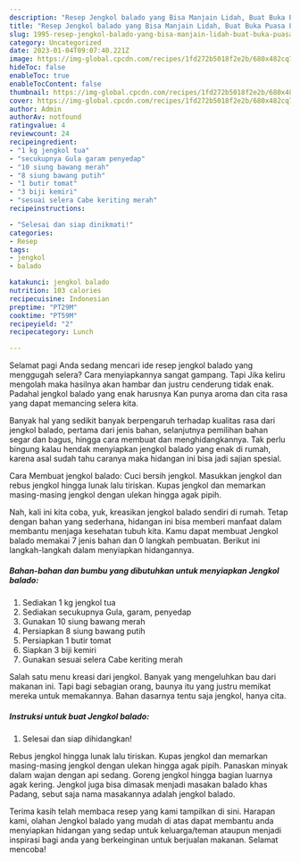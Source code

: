 ```yaml
---
description: "Resep Jengkol balado yang Bisa Manjain Lidah, Buat Buka Puasa Lezat"
title: "Resep Jengkol balado yang Bisa Manjain Lidah, Buat Buka Puasa Lezat"
slug: 1995-resep-jengkol-balado-yang-bisa-manjain-lidah-buat-buka-puasa-lezat
category: Uncategorized
date: 2023-01-04T09:07:40.221Z
image: https://img-global.cpcdn.com/recipes/1fd272b5018f2e2b/680x482cq70/jengkol-balado-foto-resep-utama.jpg
hideToc: false
enableToc: true
enableTocContent: false
thumbnail: https://img-global.cpcdn.com/recipes/1fd272b5018f2e2b/680x482cq70/jengkol-balado-foto-resep-utama.jpg
cover: https://img-global.cpcdn.com/recipes/1fd272b5018f2e2b/680x482cq70/jengkol-balado-foto-resep-utama.jpg
author: Admin
authorAv: notfound
ratingvalue: 4
reviewcount: 24
recipeingredient:
- "1 kg jengkol tua"
- "secukupnya Gula garam penyedap"
- "10 siung bawang merah"
- "8 siung bawang putih"
- "1 butir tomat"
- "3 biji kemiri"
- "sesuai selera Cabe keriting merah"
recipeinstructions:

- "Selesai dan siap dinikmati!"
categories:
- Resep
tags:
- jengkol
- balado

katakunci: jengkol balado 
nutrition: 103 calories
recipecuisine: Indonesian
preptime: "PT29M"
cooktime: "PT59M"
recipeyield: "2"
recipecategory: Lunch

---
```



Selamat pagi Anda sedang mencari ide resep jengkol balado yang menggugah selera? Cara menyiapkannya sangat gampang. Tapi Jika keliru mengolah maka hasilnya akan hambar dan justru cenderung tidak enak. Padahal jengkol balado yang enak harusnya Kan punya aroma dan cita rasa yang dapat memancing selera kita.


Banyak hal yang sedikit banyak berpengaruh terhadap kualitas rasa dari jengkol balado, pertama dari jenis bahan, selanjutnya pemilihan bahan segar dan bagus, hingga cara membuat dan menghidangkannya. Tak perlu bingung kalau hendak menyiapkan jengkol balado yang enak di rumah, karena asal sudah tahu caranya maka hidangan ini bisa jadi sajian spesial.

Cara Membuat jengkol balado: Cuci bersih jengkol. Masukkan jengkol dan rebus jengkol hingga lunak lalu tiriskan. Kupas jengkol dan memarkan masing-masing jengkol dengan ulekan hingga agak pipih.


Nah, kali ini kita coba, yuk, kreasikan jengkol balado sendiri di rumah. Tetap dengan bahan yang sederhana, hidangan ini bisa memberi manfaat dalam membantu menjaga kesehatan tubuh kita. Kamu dapat membuat Jengkol balado memakai 7 jenis bahan dan 0 langkah pembuatan. Berikut ini langkah-langkah dalam menyiapkan hidangannya.

<!--inarticleads1-->

##### Bahan-bahan dan bumbu yang dibutuhkan untuk menyiapkan Jengkol balado:

1. Sediakan 1 kg jengkol tua
1. Sediakan secukupnya Gula, garam, penyedap
1. Gunakan 10 siung bawang merah
1. Persiapkan 8 siung bawang putih
1. Persiapkan 1 butir tomat
1. Siapkan 3 biji kemiri
1. Gunakan sesuai selera Cabe keriting merah


Salah satu menu kreasi dari jengkol. Banyak yang mengeluhkan bau dari makanan ini. Tapi bagi sebagian orang, baunya itu yang justru memikat mereka untuk memakannya. Bahan dasarnya tentu saja jengkol, hanya cita. 

<!--inarticleads2-->

##### Instruksi untuk buat Jengkol balado:


1. Selesai dan siap dihidangkan!

Rebus jengkol hingga lunak lalu tiriskan. Kupas jengkol dan memarkan masing-masing jengkol dengan ulekan hingga agak pipih. Panaskan minyak dalam wajan dengan api sedang. Goreng jengkol hingga bagian luarnya agak kering. Jengkol juga bisa dimasak menjadi masakan balado khas Padang, sebut saja nama masakannya adalah jengkol balado. 

Terima kasih telah membaca resep yang kami tampilkan di sini. Harapan kami, olahan Jengkol balado yang mudah di atas dapat membantu anda menyiapkan hidangan yang sedap untuk keluarga/teman ataupun menjadi inspirasi bagi anda yang berkeinginan untuk berjualan makanan. Selamat mencoba!
